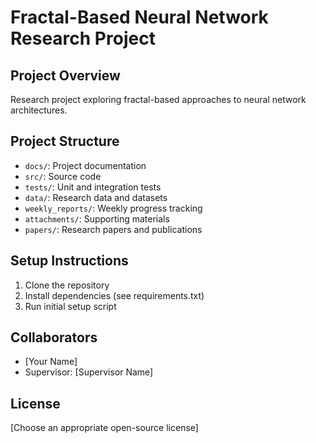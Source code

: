 # Fractal-Based Neural Network Research Project

## Project Overview
Research project exploring fractal-based approaches to neural network architectures.

## Project Structure
- `docs/`: Project documentation
- `src/`: Source code
- `tests/`: Unit and integration tests
- `data/`: Research data and datasets
- `weekly_reports/`: Weekly progress tracking
- `attachments/`: Supporting materials
- `papers/`: Research papers and publications

## Setup Instructions
1. Clone the repository
2. Install dependencies (see requirements.txt)
3. Run initial setup script

## Collaborators
- [Your Name]
- Supervisor: [Supervisor Name]

## License
[Choose an appropriate open-source license]
